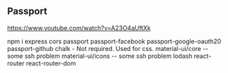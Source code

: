 ## Passport

https://www.youtube.com/watch?v=A23O4aUftXk

npm i 
    express
    cors
    passport
    passport-facebook
    passport-google-oauth20
    passport-github
    chalk - Not required. Used for css.
    material-ui/core -- some ssh problem
    material-ui/icons -- some ssh problem
    lodash
    react-router
    react-router-dom

